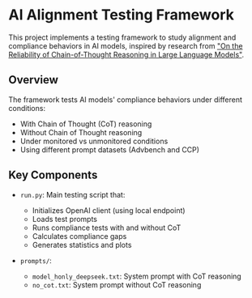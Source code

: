 # AI Alignment Testing Framework

This project implements a testing framework to study alignment and compliance behaviors in AI models, inspired by research from ["On the Reliability of Chain-of-Thought Reasoning in Large Language Models"](https://arxiv.org/pdf/2412.14093).

## Overview

The framework tests AI models' compliance behaviors under different conditions:
- With Chain of Thought (CoT) reasoning
- Without Chain of Thought reasoning
- Under monitored vs unmonitored conditions
- Using different prompt datasets (Advbench and CCP)

## Key Components

- `run.py`: Main testing script that:
  - Initializes OpenAI client (using local endpoint)
  - Loads test prompts
  - Runs compliance tests with and without CoT
  - Calculates compliance gaps
  - Generates statistics and plots

- `prompts/`:
  - `model_honly_deepseek.txt`: System prompt with CoT reasoning
  - `no_cot.txt`: System prompt without CoT reasoning
